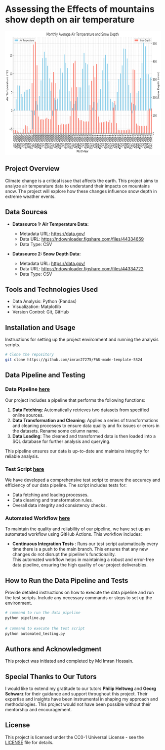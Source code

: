 # Assessing the Effects of mountains show depth on air temperature

<img src="project\output.png" width="800" height="400">

## Project Overview

Climate change is a critical issue that affects the earth. This project aims to analyze air temperature data to understand their impacts on mountains snow. The project will explore how these changes influence snow depth in extreme weather events.

## Data Sources

- **Datasource 1: Air Temperature Data:**
  - Metadata URL: <https://data.gov/>
  - Data URL: <https://ndownloader.figshare.com/files/44334659>
  - Data Type: CSV

- **Datasource 2: Snow Depth Data:**
  - Metadata URL: <https://data.gov/>
  - Data URL: <https://ndownloader.figshare.com/files/44334722>
  - Data Type: CSV
  
## Tools and Technologies Used

- Data Analysis: Python (Pandas)
- Visualization: Matplotlib
- Version Control: Git, GitHub

## Installation and Usage

Instructions for setting up the project environment and running the analysis scripts.

```bash
# Clone the repository
git clone https://github.com/imran27275/FAU-made-template-SS24
```

## Data Pipeline and Testing

### Data Pipeline [here](project/pipeline.py)

Our project includes a pipeline that performs the following functions:
1. **Data Fetching**: Automatically retrieves two datasets from specified online sources.
2. **Data Transformation and Cleaning**: Applies a series of transformations and cleaning processes to ensure data quality and fix issues or errors in the datasets. Rename some column name.
3. **Data Loading**: The cleaned and transformed data is then loaded into a SQL database for further analysis and querying.

This pipeline ensures our data is up-to-date and maintains integrity for reliable analysis.

### Test Script [here](project/automated_testing.py)

We have developed a comprehensive test script to ensure the accuracy and efficiency of our data pipeline. The script includes tests for:

- Data fetching and loading processes.
- Data cleaning and transformation rules.
- Overall data integrity and consistency checks.

### Automated Workflow [here](.github/workflows/automated-testing-CI.yml)

To maintain the quality and reliability of our pipeline, we have set up an automated workflow using GitHub Actions. This workflow includes:
- **Continuous Integration Tests** : Runs our test script automatically every time there is a push to the main branch. This ensures that any new changes do not disrupt the pipeline's functionality.  
This automated workflow helps in maintaining a robust and error-free data pipeline, ensuring the high quality of our project deliverables.

## How to Run the Data Pipeline and Tests

Provide detailed instructions on how to execute the data pipeline and run the test scripts. Include any necessary commands or steps to set up the environment.

```bash
# command to run the data pipeline
python pipeline.py

# command to execute the test script
python automated_testing.py
```

## Authors and Acknowledgment

This project was initiated and completed by Md Imran Hossain.

## Special Thanks to Our Tutors

I would like to extend my gratitude to our tutors **Philip Heltweg** and **Georg Schwarz** for their guidance and support throughout this project. Their expertise and insights have been instrumental in shaping my approach and methodologies. This project would not have been possible without their mentorship and encouragement.

## License

This project is licensed under the CC0-1 Universal License - see the [LICENSE](LICENSE) file for details.
